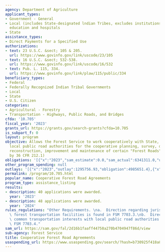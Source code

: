 ```yaml
---
agency: Department of Agriculture
applicant_types:
- Government - General
- Local (includes State-designated lndian Tribes, excludes institutions of higher
  education and hospitals
- State
assistance_types:
- Direct Payments for a Specified Use
authorizations:
- text: 23 U.S.C. &sect; 105 & 205.
  url: https://www.govinfo.gov/link/uscode/23/105
- text: 16 U.S.C. &sect; 532-538.
  url: https://www.govinfo.gov/link/uscode/16/532
- text: Pub. L. 115, 334.
  url: https://www.govinfo.gov/link/plaw/115/public/334
beneficiary_types:
- Federal
- Federally Recognized Indian Tribal Governments
- Local
- State
- U.S. Citizen
categories:
- Agricultural - Forestry
- Transportation - Highways, Public Roads, and Bridges
cfda: '10.705'
fiscal_year: '2023'
grants_url: https://grants.gov/search-grants?cfda=10.705
is_subpart_f: 0
layout: program
objective: Allows the Forest Service to work cooperatively with State, county, or
  local public road authorities for the cooperative planning, survey, design, construction,
  reconstruction, improvement and maintenance of certain "Forest Roads" (as defined
  by 36 CFR 212.1)
obligations: '[{"x":"2023","sam_estimate":0.0,"sam_actual":6341311.0,"usa_spending_actual":4669581.91},{"x":"2024","sam_estimate":0.0,"sam_actual":4250466.0,"usa_spending_actual":4250466.94},{"x":"2025","sam_estimate":0.0,"sam_actual":4500000.0,"usa_spending_actual":0.0}]'
other_program_spending: null
outlays: '[{"x":"2023","outlay":1295756.93,"obligation":4985651.4},{"x":"2024","outlay":285464.79,"obligation":4059126.15},{"x":"2025","outlay":0.0,"obligation":0.0}]'
permalink: /program/10.705.html
popular_name: Cooperative Forest Road Agreements
program_type: assistance_listing
results:
- description: 40 applications were awarded.
  year: '2023'
- description: 48 applications were awarded.
  year: '2024'
rules_regulations: "Other Requirements. \na.  Direction regarding jurisdiction over\
  \ forest transportation facilities is found in FSM 7703.3.\nb.  Direction regarding\
  \ common transportation interests with local public road authorities is found in\
  \ FSM 7703.4."
sam_url: https://sam.gov/fal/2d16b1faaff44758a270b4704947f86d/view
sub-agency: Forest Service
title: Cooperative Forest Road Agreements
usaspending_url: https://www.usaspending.gov/search/?hash=b730925f418a8980e1cce465dcfb4bda
---
```

